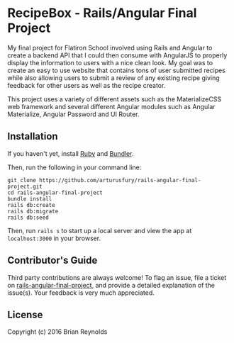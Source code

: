 # RecipeBox - Rails/Angular Final Project

My final project for Flatiron School involved using Rails and Angular to create
a backend API that I could then consume with AngularJS to properly display the
information to users with a nice clean look.  My goal was to create an easy to
use website that contains tons of user submitted recipes while also allowing
users to submit a review of any existing recipe giving feedback for other users
as well as the recipe creator.

This project uses a variety of different assets such as the MaterializeCSS web
framework and several different Angular modules such as Angular Materialize,
Angular Password and UI Router.

## Installation

If you haven't yet, install [Ruby](https://www.ruby-lang.org/en/documentation/installation/) and [Bundler](http://bundler.io/#getting-started).

Then, run the following in your command line:

```
git clone https://github.com/arturusfury/rails-angular-final-project.git
cd rails-angular-final-project
bundle install
rails db:create
rails db:migrate
rails db:seed
```

Then, run `rails s` to start up a local server and view the app at `localhost:3000` in your browser.

## Contributor's Guide

Third party contributions are always welcome! To flag an issue, file a ticket on [rails-angular-final-project](https://github.com/arturusfury/rails-angular-final-project/issues), and provide a detailed explanation of the issue(s). Your feedback is very much appreciated.

## License

Copyright (c) 2016 Brian Reynolds
